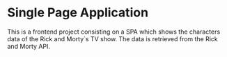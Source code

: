 # Single Page Application
This is a frontend project consisting on a SPA which shows the characters data of the Rick and Morty´s TV show. The data is retrieved from the Rick and Morty API.
